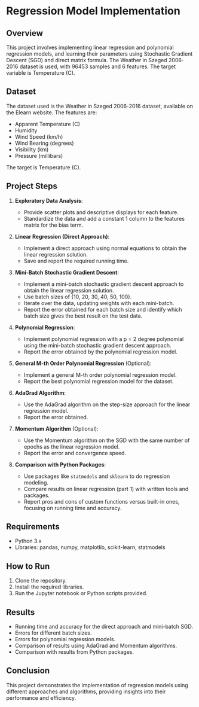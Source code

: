 # Regression Model Implementation

## Overview
This project involves implementing linear regression and polynomial regression models, and learning their parameters using Stochastic Gradient Descent (SGD) and direct matrix formula. The Weather in Szeged 2006-2016 dataset is used, with 96453 samples and 6 features. The target variable is Temperature (C).

## Dataset
The dataset used is the Weather in Szeged 2006-2016 dataset, available on the Elearn website. The features are:
- Apparent Temperature (C)
- Humidity
- Wind Speed (km/h)
- Wind Bearing (degrees)
- Visibility (km)
- Pressure (millibars)

The target is Temperature (C). 

## Project Steps
1. **Exploratory Data Analysis**:
   - Provide scatter plots and descriptive displays for each feature.
   - Standardize the data and add a constant 1 column to the features matrix for the bias term.

2. **Linear Regression (Direct Approach)**:
   - Implement a direct approach using normal equations to obtain the linear regression solution.
   - Save and report the required running time.

3. **Mini-Batch Stochastic Gradient Descent**:
   - Implement a mini-batch stochastic gradient descent approach to obtain the linear regression solution.
   - Use batch sizes of {10, 20, 30, 40, 50, 100}.
   - Iterate over the data, updating weights with each mini-batch.
   - Report the error obtained for each batch size and identify which batch size gives the best result on the test data.

4. **Polynomial Regression**:
   - Implement polynomial regression with a p = 2 degree polynomial using the mini-batch stochastic gradient descent approach.
   - Report the error obtained by the polynomial regression model.

5. **General M-th Order Polynomial Regression** (Optional):
   - Implement a general M-th order polynomial regression model.
   - Report the best polynomial regression model for the dataset.

6. **AdaGrad Algorithm**:
   - Use the AdaGrad algorithm on the step-size approach for the linear regression model.
   - Report the error obtained.

7. **Momentum Algorithm** (Optional):
   - Use the Momentum algorithm on the SGD with the same number of epochs as the linear regression model.
   - Report the error and convergence speed.

8. **Comparison with Python Packages**:
   - Use packages like `statmodels` and `sklearn` to do regression modeling.
   - Compare results on linear regression (part 1) with written tools and packages.
   - Report pros and cons of custom functions versus built-in ones, focusing on running time and accuracy.

## Requirements
- Python 3.x
- Libraries: pandas, numpy, matplotlib, scikit-learn, statmodels

## How to Run
1. Clone the repository.
2. Install the required libraries.
3. Run the Jupyter notebook or Python scripts provided.

## Results
- Running time and accuracy for the direct approach and mini-batch SGD.
- Errors for different batch sizes.
- Errors for polynomial regression models.
- Comparison of results using AdaGrad and Momentum algorithms.
- Comparison with results from Python packages.

## Conclusion
This project demonstrates the implementation of regression models using different approaches and algorithms, providing insights into their performance and efficiency.


